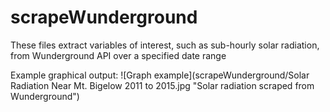 # scrapeWunderground
These files extract variables of interest, such as sub-hourly solar radiation, from Wunderground API over a specified date range

Example graphical output:
![Graph example](scrapeWunderground/Solar Radiation Near Mt. Bigelow 2011 to 2015.jpg "Solar radiation scraped from Wunderground")
